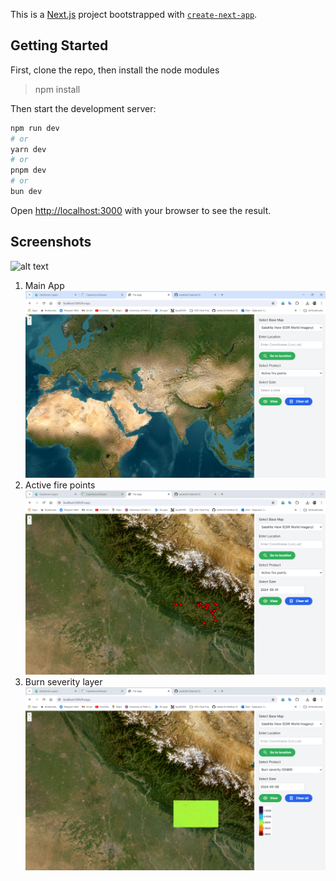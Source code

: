 This is a [Next.js](https://nextjs.org/) project bootstrapped with [`create-next-app`](https://github.com/vercel/next.js/tree/canary/packages/create-next-app).

## Getting Started

First, clone the repo, then install the node modules 
>npm install

Then start the development server:

```bash
npm run dev
# or
yarn dev
# or
pnpm dev
# or
bun dev
```
Open [http://localhost:3000](http://localhost:3000) with your browser to see the result.

## Screenshots
![alt text](https://github.com/sreekmtl/fire-app/blob/main/preview/video.gif)

1. Main App
![alt text](https://github.com/sreekmtl/fire-app/blob/main/preview/Screenshot%202024-07-15%20215532.png)
2. Active fire points
![alt text](https://github.com/sreekmtl/fire-app/blob/main/preview/Screenshot%202024-07-15%20215702.png)
3. Burn severity layer
![alt text](https://github.com/sreekmtl/fire-app/blob/main/preview/Screenshot%202024-07-15%20215809.png)
